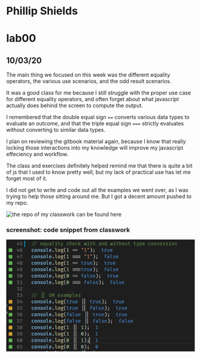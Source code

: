 # Phillip Shields
# lab00
## 10/03/20

The main thing we focused on this week was the different equality operators, the various use scenarios, and the odd result scenarios.

It was a good class for me because I still struggle with the proper use case for different equality operators, and often forget about what javascript actually does behind the screen to compute the output. 

I remembered that the double equal sign `==` converts various data types to evaluate an outcome, and that the triple equal sign `===` strictly evaluates without converting to similar data types. 

I plan on reviewing the gitbook material again, because I know that really locking those interactions into my knowledge will improve my javascript effeciency and workflow. 

The class and exercises definitely helped remind me that there is quite a bit of js that I used to know pretty well, but my lack of practical use has let me forget most of it.

I did not get to write and code out all the examples we went over, as I was trying to help those sitting around me. But I got a decent amount pushed to my repo.

![the repo of my classwork can be found here](https://github.com/Phillip-D-Shields/sdv503-week2)

### screenshot: code snippet from classwork

![success!!](/img/four.PNG)